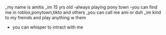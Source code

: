 _my name is amitis
_im 15 yrs old
-always playing pony town
-you can find me in roblox,ponytown,tikto and others
_you can call me ami or duh
_im kind to my freinds and play anything w them
- you can whisper to intract with me

<!---
Wildduh/Wildduh is a ✨ special ✨ repository because its `README.md` (this file) appears on your GitHub profile.
You can click the Preview link to take a look at your changes.
--->
